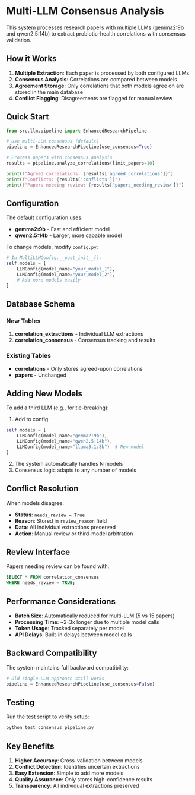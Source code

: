 # Multi-LLM Consensus Analysis

This system processes research papers with multiple LLMs (gemma2:9b and qwen2.5:14b) to extract probiotic-health correlations with consensus validation.

## How it Works

1. **Multiple Extraction**: Each paper is processed by both configured LLMs
2. **Consensus Analysis**: Correlations are compared between models
3. **Agreement Storage**: Only correlations that both models agree on are stored in the main database
4. **Conflict Flagging**: Disagreements are flagged for manual review

## Quick Start

```python
from src.llm.pipeline import EnhancedResearchPipeline

# Use multi-LLM consensus (default)
pipeline = EnhancedResearchPipeline(use_consensus=True)

# Process papers with consensus analysis
results = pipeline.analyze_correlations(limit_papers=10)

print(f"Agreed correlations: {results['agreed_correlations']}")
print(f"Conflicts: {results['conflicts']}")
print(f"Papers needing review: {results['papers_needing_review']}")
```

## Configuration

The default configuration uses:
- **gemma2:9b** - Fast and efficient model
- **qwen2.5:14b** - Larger, more capable model

To change models, modify `config.py`:

```python
# In MultiLLMConfig.__post_init__():
self.models = [
    LLMConfig(model_name="your_model_1"),
    LLMConfig(model_name="your_model_2"),
    # Add more models easily
]
```

## Database Schema

### New Tables

1. **correlation_extractions** - Individual LLM extractions
2. **correlation_consensus** - Consensus tracking and results

### Existing Tables

- **correlations** - Only stores agreed-upon correlations
- **papers** - Unchanged

## Adding New Models

To add a third LLM (e.g., for tie-breaking):

1. Add to config:
```python
self.models = [
    LLMConfig(model_name="gemma2:9b"),
    LLMConfig(model_name="qwen2.5:14b"), 
    LLMConfig(model_name="llama3.1:8b")  # New model
]
```

2. The system automatically handles N models
3. Consensus logic adapts to any number of models

## Conflict Resolution

When models disagree:

- **Status**: `needs_review = True`
- **Reason**: Stored in `review_reason` field
- **Data**: All individual extractions preserved
- **Action**: Manual review or third-model arbitration

## Review Interface

Papers needing review can be found with:

```sql
SELECT * FROM correlation_consensus 
WHERE needs_review = TRUE;
```

## Performance Considerations

- **Batch Size**: Automatically reduced for multi-LLM (5 vs 15 papers)
- **Processing Time**: ~2-3x longer due to multiple model calls
- **Token Usage**: Tracked separately per model
- **API Delays**: Built-in delays between model calls

## Backward Compatibility

The system maintains full backward compatibility:

```python
# Old single-LLM approach still works
pipeline = EnhancedResearchPipeline(use_consensus=False)
```

## Testing

Run the test script to verify setup:

```bash
python test_consensus_pipeline.py
```

## Key Benefits

1. **Higher Accuracy**: Cross-validation between models
2. **Conflict Detection**: Identifies uncertain extractions
3. **Easy Extension**: Simple to add more models
4. **Quality Assurance**: Only stores high-confidence results
5. **Transparency**: All individual extractions preserved